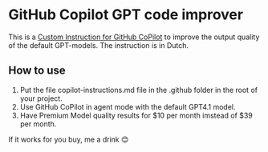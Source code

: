 # GitHub Copilot GPT code improver
This is a [Custom Instruction for GitHub CoPilot](https://docs.github.com/en/copilot/how-tos/configure-custom-instructions/add-repository-instruction) to improve the output quality of the default GPT-models.
The instruction is in Dutch.

## How to use
1. Put the file copilot-instructions.md file in the .github folder in the root of your project.
2. Use GitHub CoPilot in agent mode with the default GPT4.1 model.
3. Have Premium Model quality results for $10 per month imstead of $39 per month.

If it works for you buy, me a drink 😊
